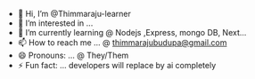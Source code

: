 - 👋 Hi, I’m @Thimmaraju-learner
- 👀 I’m interested in ...
- 🌱 I’m currently learning @ Nodejs ,Express, mongo DB, Next...
- 📫 How to reach me ... @ thimmarajubudupa@gmail.com
- 😄 Pronouns: ... @ They/Them
- ⚡ Fun fact: ... developers will replace by ai completely

<!---
Thimmaraju-learner/Thimmaraju-learner is a ✨ special ✨ repository because its `README.md` (this file) appears on your GitHub profile.
You can click the Preview link to take a look at your changes.
--->
